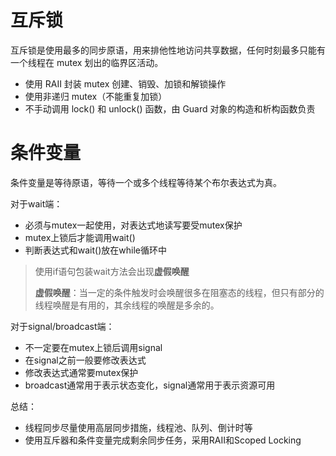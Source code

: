 # 互斥锁

互斥锁是使用最多的同步原语，用来排他性地访问共享数据，任何时刻最多只能有一个线程在 mutex 划出的临界区活动。

- 使用 RAII 封装 mutex 创建、销毁、加锁和解锁操作
- 使用非递归 mutex（不能重复加锁）
- 不手动调用 lock() 和 unlock() 函数，由 Guard 对象的构造和析构函数负责

# 条件变量

条件变量是等待原语，等待一个或多个线程等待某个布尔表达式为真。

对于wait端：
- 必须与mutex一起使用，对表达式地读写要受mutex保护
- mutex上锁后才能调用wait()
- 判断表达式和wait()放在while循环中

> 使用if语句包装wait方法会出现**虚假唤醒**
> 
> **虚假唤醒**：当一定的条件触发时会唤醒很多在阻塞态的线程，但只有部分的线程唤醒是有用的，其余线程的唤醒是多余的。

对于signal/broadcast端：
- 不一定要在mutex上锁后调用signal
- 在signal之前一般要修改表达式
- 修改表达式通常要mutex保护
- broadcast通常用于表示状态变化，signal通常用于表示资源可用

总结：
- 线程同步尽量使用高层同步措施，线程池、队列、倒计时等
- 使用互斥器和条件变量完成剩余同步任务，采用RAII和Scoped Locking

